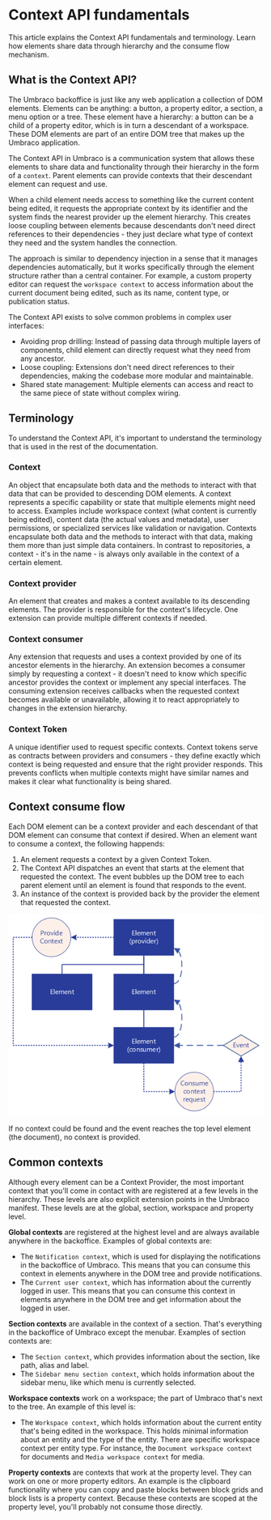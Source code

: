 # Context API fundamentals
This article explains the Context API fundamentals and terminology. Learn how elements share data through hierarchy and the consume flow mechanism.

## What is the Context API?
The Umbraco backoffice is just like any web application a collection of DOM elements. Elements can be anything: a button, a property editor, a section, a menu option or a tree. These element have a hierarchy: a button can be a child of a property editor, which is in turn a descendant of a workspace. These DOM elements are part of an entire DOM tree that makes up the Umbraco application.

The Context API in Umbraco is a communication system that allows these elements to share data and functionality through their hierarchy in the form of a `context`. Parent elements can provide contexts that their descendant element can request and use. 

When a child element needs access to something like the current content being edited, it requests the appropriate context by its identifier and the system finds the nearest provider up the element hierarchy. This creates loose coupling between elements because descendants don't need direct references to their dependencies - they just declare what type of context they need and the system handles the connection. 

The approach is similar to dependency injection in a sense that it manages dependencies automatically, but it works specifically through the element structure rather than a central container. For example, a custom property editor can request the `workspace context` to access information about the current document being edited, such as its name, content type, or publication status.

The Context API exists to solve common problems in complex user interfaces:

* Avoiding prop drilling: Instead of passing data through multiple layers of components, child element can directly request what they need from any ancestor.
* Loose coupling: Extensions don't need direct references to their dependencies, making the codebase more modular and maintainable.
* Shared state management: Multiple elements can access and react to the same piece of state without complex wiring.

## Terminology
To understand the Context API, it's important to understand the terminology that is used in the rest of the documentation.

### Context
An object that encapsulate both data and the methods to interact with that data that can be provided to descending DOM elements. A context represents a specific capability or state that multiple elements might need to access. Examples include workspace context (what content is currently being edited), content data (the actual values and metadata), user permissions, or specialized services like validation or navigation. Contexts encapsulate both data and the methods to interact with that data, making them more than just simple data containers. In contrast to repositories, a context - it's in the name - is always only available in the context of a certain element.

### Context provider
An element that creates and makes a context available to its descending elements. The provider is responsible for the context's lifecycle. One extension can provide multiple different contexts if needed.

### Context consumer
Any extension that requests and uses a context provided by one of its ancestor elements in the hierarchy. An extension becomes a consumer simply by requesting a context - it doesn't need to know which specific ancestor provides the context or implement any special interfaces. The consuming extension receives callbacks when the requested context becomes available or unavailable, allowing it to react appropriately to changes in the extension hierarchy.

### Context Token
A unique identifier used to request specific contexts. Context tokens serve as contracts between providers and consumers - they define exactly which context is being requested and ensure that the right provider responds. This prevents conflicts when multiple contexts might have similar names and makes it clear what functionality is being shared.

## Context consume flow
Each DOM element can be a context provider and each descendant of that DOM element can consume that context if desired. When an element want to consume a context, the following happends:

1. An element requests a context by a given Context Token.
2. The Context API dispatches an event that starts at the element that requested the context. The event bubbles up the DOM tree to each parent element until an element is found that responds to the event.
3. An instance of the context is provided back by the provider the element that requested the context.

![Context API Flow](images/umbraco_context_api_flow.png)

If no context could be found and the event reaches the top level element (the document), no context is provided.

## Common contexts
Although every element can be a Context Provider, the most important context that you'll come in contact with are registered at a few levels in the hierarchy. These levels are also explicit extension points in the Umbraco manifest. These levels are at the global, section, workspace and property level.

**Global contexts** are registered at the highest level and are always available anywhere in the backoffice. Examples of global contexts are:
* The `Notification context`, which is used for displaying the notifications in the backoffice of Umbraco. This means that you can consume this context in elements anywhere in the DOM tree and provide notifications.
* The `Current user context`, which has information about the currently logged in user. This means that you can consume this context in elements anywhere in the DOM tree and get information about the logged in user.

**Section contexts** are available in the context of a section. That's everything in the backoffice of Umbraco except the menubar. Examples of section contexts are:
* The `Section context`, which provides information about the section, like path, alias and label.
* The `Sidebar menu section context`, which holds information about the sidebar menu, like which menu is currently selected.

**Workspace contexts** work on a workspace; the part of Umbraco that's next to the tree. An example of this level is:
* The `Workspace context`, which holds information about the current entity that's being edited in the workspace. This holds minimal information about an entity and the type of the entity. There are specific workspace context per entity type. For instance, the `Document workspace context` for documents and `Media workspace context` for media.

**Property contexts** are contexts that work at the property level. They can work on one or more property editors. An example is the clipboard functionality where you can copy and paste blocks between block grids and block lists is a property context. Because these contexts are scoped at the property level, you'll probably not consume those directly.